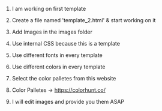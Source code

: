 1. I am working on first template

2. Create a file named 'template_2.html' & start working on it

3. Add Images in the images folder

4. Use internal CSS because this is a template

5. Use different fonts in every template

6. Use different colors in every template 

7. Select the color palletes from this website  

8. Color Palletes -> https://colorhunt.co/

9. I will edit images and provide you them ASAP 